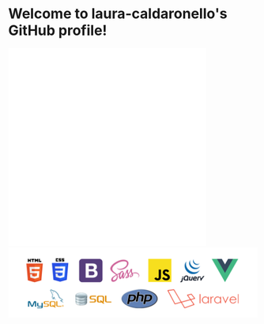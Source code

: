 <h1>Welcome to laura-caldaronello's GitHub profile!</h1>
<img width="400" src="img/pointing.gif">
<img width="700" src="img/linguaggi.png">
